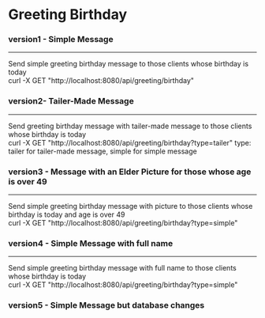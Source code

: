 # Greeting Birthday
### version1 - Simple Message
---
Send simple greeting birthday message to those clients
whose birthday is today <br/>
curl -X GET "http://localhost:8080/api/greeting/birthday"

### version2- Tailer-Made Message
---
Send greeting birthday message with tailer-made message to those clients
whose birthday is today <br/>
curl -X GET "http://localhost:8080/api/greeting/birthday?type=tailer"
type: tailer for tailer-made message, simple for simple message

### version3 - Message with an Elder Picture for those whose age is over 49
---
Send simple greeting birthday message with picture to those clients
whose birthday is today and age is over 49<br/>
curl -X GET "http://localhost:8080/api/greeting/birthday?type=simple"

### version4 - Simple Message with full name
---
Send simple greeting birthday message with full name to those clients
whose birthday is today<br/>
curl -X GET "http://localhost:8080/api/greeting/birthday?type=simple"

### version5 - Simple Message but database changes



